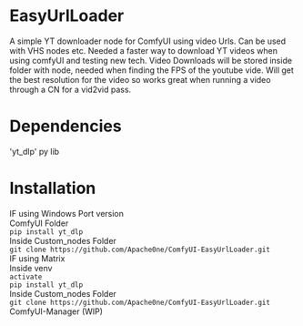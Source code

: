 # EasyUrlLoader
A simple YT downloader node for ComfyUI using video Urls. 
Can be used with VHS nodes etc.
Needed a faster way to download YT videos when using comfyUI and testing new tech. 
Video Downloads will be stored inside folder with node, needed when finding the FPS of the youtube vide. 
Will get the best resolution for the video so works great when running a video through a CN for a vid2vid pass.
# Dependencies
'yt_dlp' py lib
# Installation
IF using Windows Port version\
ComfyUI Folder\
```pip install yt_dlp```\
Inside Custom_nodes Folder\
```git clone https://github.com/Apache0ne/ComfyUI-EasyUrlLoader.git ```\
IF using Matrix \
Inside venv\
```activate```\
```pip install yt_dlp```\
Inside Custom_nodes Folder\
```git clone https://github.com/Apache0ne/ComfyUI-EasyUrlLoader.git ```\
ComfyUI-Manager (WIP)
